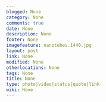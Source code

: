 ```yaml
---
blogged: None
category: None
comments: true
date: None
description: None
footer: None
imagefeature: nanotubes.1440.jpg
layout: post
link: None
modified: None
otherlocations: None
tags: None
title: None
type: photo|video|status|quote|link
wiki: None
---
```


